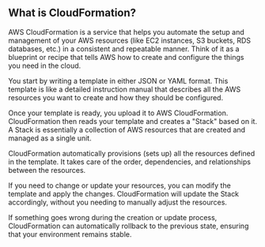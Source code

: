 What is CloudFormation?
-----------------------

AWS CloudFormation is a service that helps you automate the setup and management of your AWS resources (like EC2 instances, S3 buckets, RDS databases, etc.) in a consistent and repeatable manner. Think of it as a blueprint or recipe that tells AWS how to create and configure the things you need in the cloud.

You start by writing a template in either JSON or YAML format. This template is like a detailed instruction manual that describes all the AWS resources you want to create and how they should be configured.

Once your template is ready, you upload it to AWS CloudFormation. CloudFormation then reads your template and creates a "Stack" based on it. A Stack is essentially a collection of AWS resources that are created and managed as a single unit.

CloudFormation automatically provisions (sets up) all the resources defined in the template. It takes care of the order, dependencies, and relationships between the resources.

If you need to change or update your resources, you can modify the template and apply the changes. CloudFormation will update the Stack accordingly, without you needing to manually adjust the resources.

If something goes wrong during the creation or update process, CloudFormation can automatically rollback to the previous state, ensuring that your environment remains stable.



